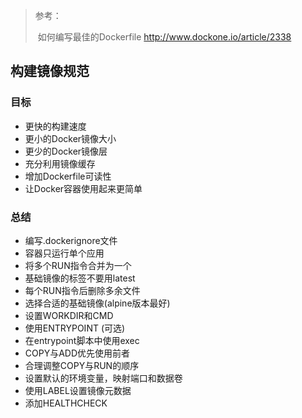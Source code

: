 > 参考：
>
> ​	如何编写最佳的Dockerfile <http://www.dockone.io/article/2338>



## 构建镜像规范

### 目标

- 更快的构建速度
- 更小的Docker镜像大小
- 更少的Docker镜像层
- 充分利用镜像缓存
- 增加Dockerfile可读性
- 让Docker容器使用起来更简单

### 总结

- 编写.dockerignore文件
- 容器只运行单个应用
- 将多个RUN指令合并为一个
- 基础镜像的标签不要用latest
- 每个RUN指令后删除多余文件
- 选择合适的基础镜像(alpine版本最好)
- 设置WORKDIR和CMD
- 使用ENTRYPOINT (可选)
- 在entrypoint脚本中使用exec
- COPY与ADD优先使用前者
- 合理调整COPY与RUN的顺序
- 设置默认的环境变量，映射端口和数据卷
- 使用LABEL设置镜像元数据
- 添加HEALTHCHECK